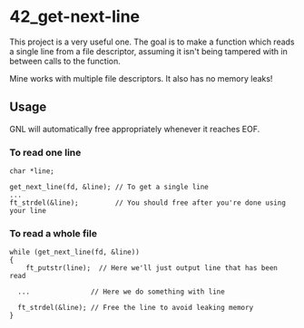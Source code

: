 # 42_get-next-line
This project is a very useful one. The goal is to
make a function which reads a single line from a file descriptor, assuming it
isn't being tampered with in between calls to the function.

Mine works with multiple file descriptors. It also has no memory leaks!

## Usage
GNL will automatically free appropriately whenever it reaches EOF.
### To read one line
```
char *line;

get_next_line(fd, &line); // To get a single line
...
ft_strdel(&line);         // You should free after you're done using your line
```

### To read a whole file
```
while (get_next_line(fd, &line))
{
	ft_putstr(line);  // Here we'll just output line that has been read
	
  ...               // Here we do something with line
  	
  ft_strdel(&line); // Free the line to avoid leaking memory
}
```

